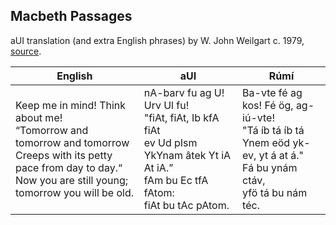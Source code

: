 ## Macbeth Passages

aUI translation (and extra English phrases) by W. John Weilgart c. 1979, [source](https://auilanguage.org/macbeth/).

|English|aUI|Rúmí|
|-|-|-|
|Keep me in mind! Think about me! <br> “Tomorrow and tomorrow and tomorrow <br> Creeps with its petty pace from day to day.“ <br> Now you are still young; tomorrow you will be old.| nA-barv fu ag U! Urv Ul fu! <br> "fiAt, fiAt, Ib kfA fiAt <br> ev Ud pIsm YkYnam âtek Yt iA At iA.” <br> fAm bu Ec tfA fAtom: <br> fiAt bu tAc pAtom.|Ba-vte fé ag kos! Fé ög, ag-iú-vte! <br> "Tá íb tá íb tá <br> Ynem eöd yk-ev, yt á at á." <br> Fá bu ynám ctáv, <br> yfö tá bu nám téc.|
